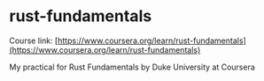 # rust-fundamentals

Course link: [https://www.coursera.org/learn/rust-fundamentals](https://www.coursera.org/learn/rust-fundamentals)

My practical for Rust Fundamentals by Duke University at Coursera

